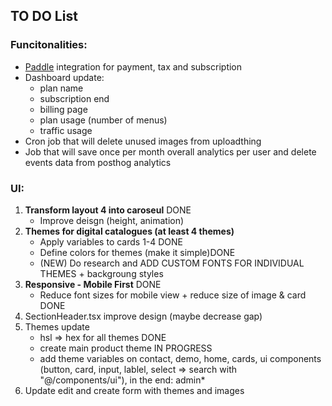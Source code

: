 ## TO DO List

### Funcitonalities:
- [Paddle](https://www.paddle.com) integration for payment, tax and subscription
- Dashboard update:
    - plan name
    - subscription end
    - billing page
    - plan usage (number of menus)
    - traffic usage
- Cron job that will delete unused images from uploadthing
- Job that will save once per month overall analytics per user and delete events data from posthog analytics

### UI:
1. **Transform layout 4 into caroseul** DONE
    - Improve deisgn (height, animation)
2. **Themes for digital catalogues (at least 4 themes)**
    - Apply variables to cards 1-4 DONE 
    - Define colors for themes (make it simple)DONE
    - (NEW) Do research and ADD CUSTOM FONTS FOR INDIVIDUAL THEMES + backgroung styles
3. **Responsive - Mobile First** DONE 
    - Reduce font sizes for mobile view + reduce size of image & card DONE 
4. SectionHeader.tsx improve design (maybe decrease gap)
4. Themes update
    - hsl => hex for all themes DONE 
    - create main product theme IN PROGRESS
    - add theme variables on contact, demo, home, cards, ui components (button, card, input, lablel, select => search with "@/components/ui"), in the end: admin* 
5. Update edit and create form with themes and images
